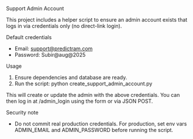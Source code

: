 Support Admin Account

This project includes a helper script to ensure an admin account exists that logs in via credentials only (no direct-link login).

Default credentials
- Email: support@predictram.com
- Password: Subir@aug@2025

Usage
1) Ensure dependencies and database are ready.
2) Run the script:
   python create_support_admin_account.py

This will create or update the admin with the above credentials. You can then log in at /admin_login using the form or via JSON POST.

Security note
- Do not commit real production credentials. For production, set env vars ADMIN_EMAIL and ADMIN_PASSWORD before running the script.
